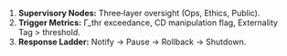 1. **Supervisory Nodes:** Three‑layer oversight (Ops, Ethics, Public).  
2. **Trigger Metrics:** Γ_thr exceedance, CD manipulation flag, Externality Tag > threshold.  
3. **Response Ladder:** Notify → Pause → Rollback → Shutdown.